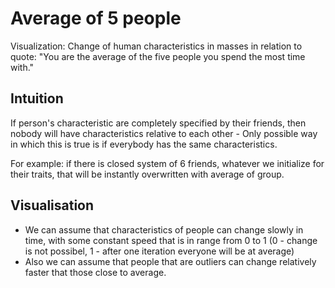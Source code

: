 # Average of 5 people
Visualization: Change of human characteristics in masses in relation to quote: "You are the average of the five people you spend the most time with."

## Intuition

If person's characteristic are completely specified by their friends, then nobody will have characteristics relative to each other - Only possible way in which this is true is if everybody has the same characteristics.

For example: if there is closed system of 6 friends, whatever we initialize for their traits, that will be instantly overwritten with average of group.

## Visualisation
- We can assume that characteristics of people can change slowly in time, with some constant speed that is in range from 0 to 1 (0 - change is not possibel, 1 - after one iteration everyone will be at average)
- Also we can assume that people that are outliers can change relatively faster that those close to average.

